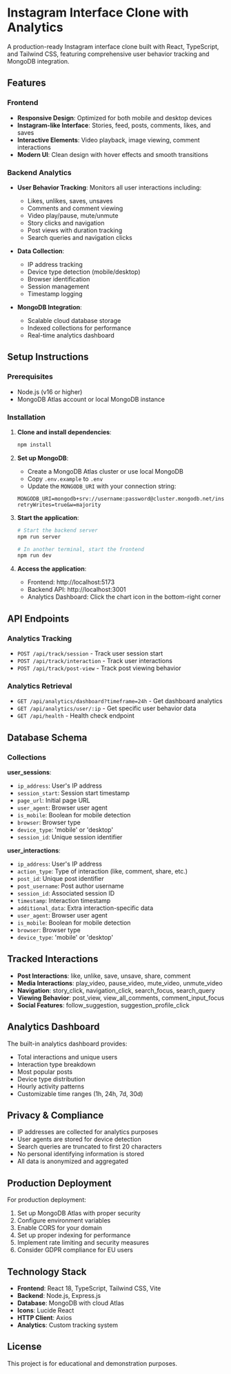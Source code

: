 # Instagram Interface Clone with Analytics

A production-ready Instagram interface clone built with React, TypeScript, and Tailwind CSS, featuring comprehensive user behavior tracking and MongoDB integration.

## Features

### Frontend
- **Responsive Design**: Optimized for both mobile and desktop devices
- **Instagram-like Interface**: Stories, feed, posts, comments, likes, and saves
- **Interactive Elements**: Video playback, image viewing, comment interactions
- **Modern UI**: Clean design with hover effects and smooth transitions

### Backend Analytics
- **User Behavior Tracking**: Monitors all user interactions including:
  - Likes, unlikes, saves, unsaves
  - Comments and comment viewing
  - Video play/pause, mute/unmute
  - Story clicks and navigation
  - Post views with duration tracking
  - Search queries and navigation clicks

- **Data Collection**: 
  - IP address tracking
  - Device type detection (mobile/desktop)
  - Browser identification
  - Session management
  - Timestamp logging

- **MongoDB Integration**: 
  - Scalable cloud database storage
  - Indexed collections for performance
  - Real-time analytics dashboard

## Setup Instructions

### Prerequisites
- Node.js (v16 or higher)
- MongoDB Atlas account or local MongoDB instance

### Installation

1. **Clone and install dependencies**:
   ```bash
   npm install
   ```

2. **Set up MongoDB**:
   - Create a MongoDB Atlas cluster or use local MongoDB
   - Copy `.env.example` to `.env`
   - Update the `MONGODB_URI` with your connection string:
   ```
   MONGODB_URI=mongodb+srv://username:password@cluster.mongodb.net/instagram_analytics?retryWrites=true&w=majority
   ```

3. **Start the application**:
   ```bash
   # Start the backend server
   npm run server

   # In another terminal, start the frontend
   npm run dev
   ```

4. **Access the application**:
   - Frontend: http://localhost:5173
   - Backend API: http://localhost:3001
   - Analytics Dashboard: Click the chart icon in the bottom-right corner

## API Endpoints

### Analytics Tracking
- `POST /api/track/session` - Track user session start
- `POST /api/track/interaction` - Track user interactions
- `POST /api/track/post-view` - Track post viewing behavior

### Analytics Retrieval
- `GET /api/analytics/dashboard?timeframe=24h` - Get dashboard analytics
- `GET /api/analytics/user/:ip` - Get specific user behavior data
- `GET /api/health` - Health check endpoint

## Database Schema

### Collections

**user_sessions**:
- `ip_address`: User's IP address
- `session_start`: Session start timestamp
- `page_url`: Initial page URL
- `user_agent`: Browser user agent
- `is_mobile`: Boolean for mobile detection
- `browser`: Browser type
- `device_type`: 'mobile' or 'desktop'
- `session_id`: Unique session identifier

**user_interactions**:
- `ip_address`: User's IP address
- `action_type`: Type of interaction (like, comment, share, etc.)
- `post_id`: Unique post identifier
- `post_username`: Post author username
- `session_id`: Associated session ID
- `timestamp`: Interaction timestamp
- `additional_data`: Extra interaction-specific data
- `user_agent`: Browser user agent
- `is_mobile`: Boolean for mobile detection
- `browser`: Browser type
- `device_type`: 'mobile' or 'desktop'

## Tracked Interactions

- **Post Interactions**: like, unlike, save, unsave, share, comment
- **Media Interactions**: play_video, pause_video, mute_video, unmute_video
- **Navigation**: story_click, navigation_click, search_focus, search_query
- **Viewing Behavior**: post_view, view_all_comments, comment_input_focus
- **Social Features**: follow_suggestion, suggestion_profile_click

## Analytics Dashboard

The built-in analytics dashboard provides:
- Total interactions and unique users
- Interaction type breakdown
- Most popular posts
- Device type distribution
- Hourly activity patterns
- Customizable time ranges (1h, 24h, 7d, 30d)

## Privacy & Compliance

- IP addresses are collected for analytics purposes
- User agents are stored for device detection
- Search queries are truncated to first 20 characters
- No personal identifying information is stored
- All data is anonymized and aggregated

## Production Deployment

For production deployment:
1. Set up MongoDB Atlas with proper security
2. Configure environment variables
3. Enable CORS for your domain
4. Set up proper indexing for performance
5. Implement rate limiting and security measures
6. Consider GDPR compliance for EU users

## Technology Stack

- **Frontend**: React 18, TypeScript, Tailwind CSS, Vite
- **Backend**: Node.js, Express.js
- **Database**: MongoDB with cloud Atlas
- **Icons**: Lucide React
- **HTTP Client**: Axios
- **Analytics**: Custom tracking system

## License

This project is for educational and demonstration purposes.